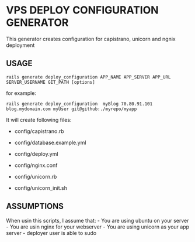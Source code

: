 VPS DEPLOY CONFIGURATION GENERATOR
==================================

This generator creates configuration for capistrano, unicorn and ngnix deployment

USAGE
-----

`rails generate deploy_configuration APP_NAME APP_SERVER APP_URL SERVER_USERNAME GIT_PATH [options]`

for example:

`rails generate deploy_configuration  myBlog 70.80.91.101 blog.mydomain.com myUser git@github:./myrepo/myapp`

It will create following files:

- 	config/capistrano.rb

- 	config/database.example.yml

- 	config/deploy.yml

- 	config/nginx.conf

- 	config/unicorn.rb

-  	config/unicorn_init.sh

ASSUMPTIONS
------------

When usin this scripts, I assume that:
	- You are using ubuntu on your server
	- You are usin nginx for your webserver
	- You are using unicorn as your app server
	- deployer user is able to sudo

